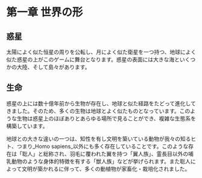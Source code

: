 <!---  
  
メモ:   
「数字は基本的に漢数字(量とかは別)」  
「記号はアスキーにないやつは全角」  
  
--->  
  
  
# 第一章 世界の形  
  
## 惑星  
  
太陽によく似た恒星の周りを公転し、月によく似た衛星を一つ持つ、地球によく似た惑星の上がこのゲームに舞台となります。惑星の表面には大きな海といくつかの大陸、そして島々があります。  
  
## 生命  
  
惑星の上には数十億年前から生物が存在し、地球と似た経路をたどって進化してきました。そのため、多くの生物は地球とよく似たものとなっています。このような生物は惑星上のほぼありとあらゆる場所で見ることができ、複雑な生態系を構築しています。  
  
地球との大きな違いの一つは、知性を有し文明を築いている動物が我々の知るヒト、つまり_Homo sapiens_以外にも多く存在していることです。このような存在は「聡人」と総称され、羽毛に覆われた翼を持つ「翼人族」、霊長目以外の哺乳動物のような身体的特徴を有する「獣人族」などが挙げられます。また聡人によって文明が築かれるに伴って、多くの動植物が家畜化・栽培化されました。  
  
